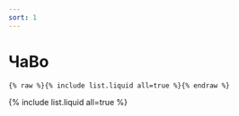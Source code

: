 ```yaml
---
sort: 1
---
```


# ЧаВо

```
{% raw %}{% include list.liquid all=true %}{% endraw %}
```

{% include list.liquid all=true %}
